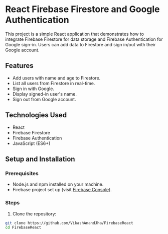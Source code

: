 # React Firebase Firestore and Google Authentication

This project is a simple React application that demonstrates how to integrate Firebase Firestore for data storage and Firebase Authentication for Google sign-in. Users can add data to Firestore and sign in/out with their Google account.

## Features

- Add users with name and age to Firestore.
- List all users from Firestore in real-time.
- Sign in with Google.
- Display signed-in user's name.
- Sign out from Google account.

## Technologies Used

- React
- Firebase Firestore
- Firebase Authentication
- JavaScript (ES6+)

## Setup and Installation

### Prerequisites

- Node.js and npm installed on your machine.
- Firebase project set up (visit [Firebase Console](https://console.firebase.google.com/)).

### Steps

1. Clone the repository:

```bash
git clone https://github.com/VikashAnandJha/FirebaseReact
cd FirebaseReact
